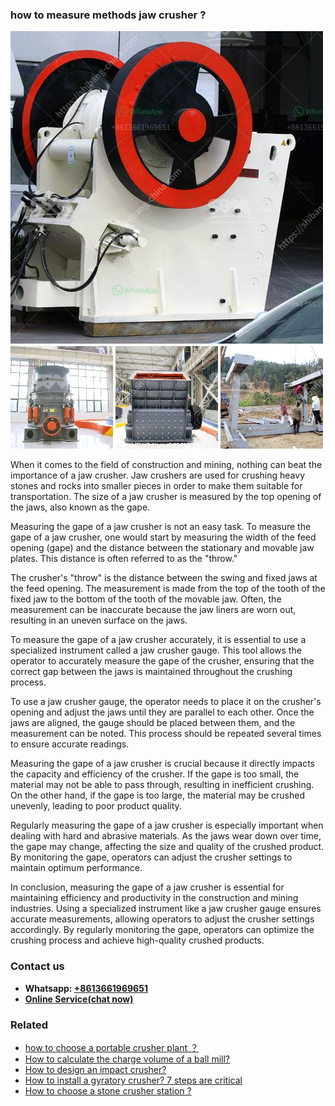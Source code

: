 <h3>how to measure methods jaw crusher ?</h3><img src='1701746139.jpg' alt=''><p>When it comes to the field of construction and mining, nothing can beat the importance of a jaw crusher. Jaw crushers are used for crushing heavy stones and rocks into smaller pieces in order to make them suitable for transportation. The size of a jaw crusher is measured by the top opening of the jaws, also known as the gape.</p><p>Measuring the gape of a jaw crusher is not an easy task. To measure the gape of a jaw crusher, one would start by measuring the width of the feed opening (gape) and the distance between the stationary and movable jaw plates. This distance is often referred to as the "throw."</p><p>The crusher's "throw" is the distance between the swing and fixed jaws at the feed opening. The measurement is made from the top of the tooth of the fixed jaw to the bottom of the tooth of the movable jaw. Often, the measurement can be inaccurate because the jaw liners are worn out, resulting in an uneven surface on the jaws.</p><p>To measure the gape of a jaw crusher accurately, it is essential to use a specialized instrument called a jaw crusher gauge. This tool allows the operator to accurately measure the gape of the crusher, ensuring that the correct gap between the jaws is maintained throughout the crushing process.</p><p>To use a jaw crusher gauge, the operator needs to place it on the crusher's opening and adjust the jaws until they are parallel to each other. Once the jaws are aligned, the gauge should be placed between them, and the measurement can be noted. This process should be repeated several times to ensure accurate readings.</p><p>Measuring the gape of a jaw crusher is crucial because it directly impacts the capacity and efficiency of the crusher. If the gape is too small, the material may not be able to pass through, resulting in inefficient crushing. On the other hand, if the gape is too large, the material may be crushed unevenly, leading to poor product quality.</p><p>Regularly measuring the gape of a jaw crusher is especially important when dealing with hard and abrasive materials. As the jaws wear down over time, the gape may change, affecting the size and quality of the crushed product. By monitoring the gape, operators can adjust the crusher settings to maintain optimum performance.</p><p>In conclusion, measuring the gape of a jaw crusher is essential for maintaining efficiency and productivity in the construction and mining industries. Using a specialized instrument like a jaw crusher gauge ensures accurate measurements, allowing operators to adjust the crusher settings accordingly. By regularly monitoring the gape, operators can optimize the crushing process and achieve high-quality crushed products.</p><h3>Contact us</h3><ul><li><strong>Whatsapp:&nbsp;<a href="https://wa.me/8613661969651">+8613661969651</a></strong></li><li><a href="https://swt.shibang-china.com/?git&amp;zhl&amp;how to measure methods jaw crusher "><strong>Online Service(chat now)</strong></a></li></ul><h3>Related</h3><ul><li><a href='how to choose a portable crusher plant ？.md'>how to choose a portable crusher plant ？</a></li><li><a href='How to calculate the charge volume of a ball mill.md'>How to calculate the charge volume of a ball mill?</a></li><li><a href='How to design an impact crusher.md'>How to design an impact crusher?</a></li><li><a href='How to install a gyratory crusher 7 steps are critical.md'>How to install a gyratory crusher? 7 steps are critical</a></li><li><a href='How to choose a stone crusher station .md'>How to choose a stone crusher station ?</a></li></ul>